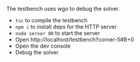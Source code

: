 The testbench uses wgo to debug the solver.

- `tsc` to compile the testbench
- `npm i` to install deps for the HTTP server
- `node server 80` to start the server
- Open http://localhost/testbench?corner-5#B+0
- Open the dev console
- Debug the solver
